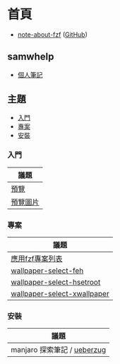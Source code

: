 
# 首頁

* [note-about-fzf](https://samwhelp.github.io/note-about-fzf/) ([GitHub](https://github.com/samwhelp/note-about-fzf))


## samwhelp

* [個人筆記](https://samwhelp.github.io/book/)


## 主題

* [入門](#入門)
* [專案](#專案)
* [安裝](#安裝)


### 入門

| 議題 |
| --- |
| [預覽](https://samwhelp.github.io/note-about-fzf/read/start/preview/) |
| [預覽圖片](https://samwhelp.github.io/note-about-fzf/read/start/preview/image.html) |



### 專案

| 議題 |
| --- |
| [應用fzf專案列表](https://samwhelp.github.io/note-about-fzf/read/project.html) |
| [wallpaper-select-feh](https://samwhelp.github.io/note-about-fzf/read/project/wallpaper-select/wallpaper-select-feh.html) |
| [wallpaper-select-hsetroot](https://samwhelp.github.io/note-about-fzf/read/project/wallpaper-select/wallpaper-select-hsetroot.html) |
| [wallpaper-select-xwallpaper](https://samwhelp.github.io/note-about-fzf/read/project/wallpaper-select/wallpaper-select-xwallpaper.html) |


### 安裝

| 議題 |
| --- |
| manjaro 探索筆記 / [ueberzug](https://samwhelp.github.io/note-about-manjaro/read/adjustment/tool/ueberzug.html) |
